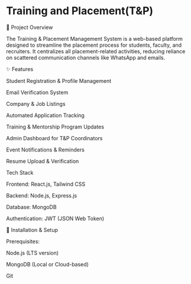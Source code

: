 # Training and Placement(T&P)
📌 Project Overview

The Training & Placement Management System is a web-based platform designed to streamline the placement process for students, faculty, and recruiters. It centralizes all placement-related activities, reducing reliance on scattered communication channels like WhatsApp and emails.

✨ Features

Student Registration & Profile Management

Email Verification System

Company & Job Listings

Automated Application Tracking

Training & Mentorship Program Updates

Admin Dashboard for T&P Coordinators

Event Notifications & Reminders

Resume Upload & Verification

 Tech Stack

Frontend: React.js, Tailwind CSS

Backend: Node.js, Express.js

Database: MongoDB

Authentication: JWT (JSON Web Token)

🚀 Installation & Setup

Prerequisites:

Node.js (LTS version)

MongoDB (Local or Cloud-based)

Git
